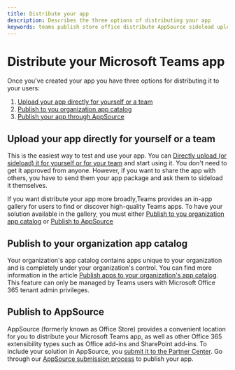 ```yaml
---
title: Distribute your app
description: Describes the three options of distributing your app
keywords: teams publish store office distribute AppSource sideload upload app
---
```

# Distribute your Microsoft Teams app

Once you've created your app you have three options for distributing it to your users:

1. [Upload your app directly for yourself or a team](#upload-your-app-directly-for-yourself-or-a-team)
2. [Publish to you organization app catalog](#publish-to-your-organization-app-catalog)
3. [Publish your app through AppSource](#publish-to-appsource)

## Upload your app directly for yourself or a team

This is the easiest way to test and use your app. You can [Directly upload (or sideload) it for yourself or for your team](./apps-upload.md) and start using it. You don't need to get it approved from anyone. However, if you want to share the app with others, you have to send them your app package and ask them to sideload it themselves. 

If you want distribute your app more broadly,Teams provides an in-app gallery for users to find or discover high-quality Teams apps. To have your solution available in the gallery, you must either [Publish to you organization app catalog](#publish-to-your-organization-app-catalog) or [Publish to AppSource](./appsource/publish.md) 

## Publish to your organization app catalog

Your organization's app catalog contains apps unique to your organization and is completely under your organization's control. You can find more information in the article [Publish apps to your organization's app catalog](/microsoftteams/tenant-apps-catalog-teams). This feature can only be managed by Teams users with Microsoft Office 365 tenant admin privileges.

## Publish to AppSource

AppSource (formerly known as Office Store) provides a convenient location for you to distribute your Microsoft Teams app, as well as other Office 365 extensibility types such as Office add-ins and SharePoint add-ins. To include your solution in AppSource, you [submit it to the Partner Center](/office/dev/store/use-partner-center-to-submit-to-appsource).
Go through our [AppSource submission process](./appsource/publish.md) to publish your app.